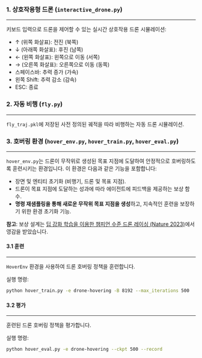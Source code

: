 ### 1. 상호작용형 드론 (`interactive_drone.py`)
---
키보드 입력으로 드론을 제어할 수 있는 실시간 상호작용 드론 시뮬레이션:

- ↑ (위쪽 화살표): 전진 (북쪽)
- ↓ (아래쪽 화살표): 후진 (남쪽)
- ← (왼쪽 화살표): 왼쪽으로 이동 (서쪽)
- → (오른쪽 화살표): 오른쪽으로 이동 (동쪽)
- 스페이스바: 추력 증가 (가속)
- 왼쪽 Shift: 추력 감소 (감속)
- ESC: 종료

### 2. 자동 비행 (`fly.py`)
---
`fly_traj.pkl`에 저장된 사전 정의된 궤적을 따라 비행하는 자동 드론 시뮬레이션.

### 3. 호버링 환경 (`hover_env.py`, `hover_train.py`, `hover_eval.py`)
---
`hover_env.py`는 드론이 무작위로 생성된 목표 지점에 도달하여 안정적으로 호버링하도록 훈련시키는 환경입니다. 이 환경은 다음과 같은 기능을 포함합니다:

- 장면 및 엔티티 초기화 (비행기, 드론 및 목표 지점).
- 드론이 목표 지점에 도달하는 성과에 따라 에이전트에 피드백을 제공하는 보상 함수.
- **명령 재샘플링을 통해 새로운 무작위 목표 지점을 생성**하고, 지속적인 훈련을 보장하기 위한 환경 초기화 기능.

**참고**: 보상 설계는 [딥 강화 학습을 이용한 챔피언 수준 드론 레이싱 (Nature 2023)](https://www.nature.com/articles/s41586-023-06419-4.pdf)에서 영감을 받았습니다.


#### 3.1 훈련
---
`HoverEnv` 환경을 사용하여 드론 호버링 정책을 훈련합니다.

실행 명령:

```bash
python hover_train.py -e drone-hovering -B 8192 --max_iterations 500
```

#### 3.2 평가
---
훈련된 드론 호버링 정책을 평가합니다.

실행 명령:

```bash
python hover_eval.py -e drone-hovering --ckpt 500 --record
```

